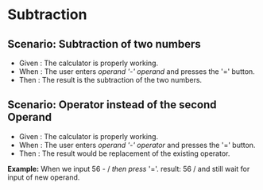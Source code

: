 # Subtraction

## Scenario: Subtraction of two numbers

- Given : The calculator is properly working.
- When : The user enters _operand '-' operand_ and presses the '=' button.
- Then : The result is the subtraction of the two numbers.

## Scenario: Operator instead of the second Operand
  
- Given : The calculator is properly working.
- When : The user enters _operand '-' operator_ and presses the '=' button.
- Then : The result would be replacement of the existing operator.

**Example:**  When we input 56 - / _then press_ '='.
result: 56 / and still wait for input of new operand.
